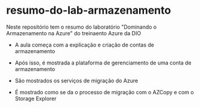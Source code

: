 # resumo-do-lab-armazenamento
Neste repositório tem o resumo do laboratório "Dominando o Armazenamento na Azure" do treinaento Azure da DIO

* A aula começa com a explicação e criação de contas de armazenamento
  
* Após isso, é mostrada a plataforma de gerenciamento de uma conta de armazenamento
  
* São mostrados os serviços de migração do Azure

* É mostrado como se da o processo de migração com o AZCopy e com o Storage Explorer

